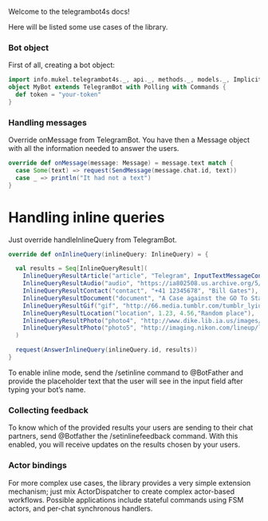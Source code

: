 Welcome to the telegrambot4s docs!

Here will be listed some use cases of the library. 

### Bot object
First of all, creating a bot object:

```scala
import info.mukel.telegrambot4s._, api._, methods._, models._, Implicits._
object MyBot extends TelegramBot with Polling with Commands {
  def token = "your-token"
}
```

### Handling messages
Override onMessage from TelegramBot. You have then a Message object with all the information needed to answer the users.

```scala
override def onMessage(message: Message) = message.text match {
  case Some(text) => request(SendMessage(message.chat.id, text))
  case _ => println("It had not a text")
}
```

# Handling inline queries
Just override handleInlineQuery from TelegramBot.

```scala
override def onInlineQuery(inlineQuery: InlineQuery) = {

  val results = Seq[InlineQueryResult](
    InlineQueryResultArticle("article", "Telegram", InputTextMessageContent("https://en.wikipedia.org/wiki/Telegram_(software)")),
    InlineQueryResultAudio("audio", "https://ia802508.us.archive.org/5/items/testmp3testfile/mpthreetest.mp3","Voice test"),
    InlineQueryResultContact("contact", "+41 12345678", "Bill Gates"),
    InlineQueryResultDocument("document", "A Case against the GO To Statement", "Edsjer W. Dijkstra", "http://www.cs.utexas.edu/users/EWD/ewd02xx/EWD215.PDF", mimeType = "application/pdf"),
    InlineQueryResultGif("gif", "http://66.media.tumblr.com/tumblr_lyium2H06w1rn95k2o1_400.gif", thumbUrl = "http://66.media.tumblr.com/tumblr_lyium2H06w1rn95k2o1_400.gif"),
    InlineQueryResultLocation("location", 1.23, 4.56,"Random place"),
    InlineQueryResultPhoto("photo4", "http://www.dike.lib.ia.us/images/sample-1.jpg", "http://www.dike.lib.ia.us/images/sample-1.jpg"),
    InlineQueryResultPhoto("photo5", "http://imaging.nikon.com/lineup/lens/zoom/normalzoom/af-s_dx_18-300mmf_35-56g_ed_vr/img/sample/sample4_l.jpg", "http://imaging.nikon.com/lineup/lens/zoom/normalzoom/af-s_dx_18-300mmf_35-56g_ed_vr/img/sample/sample4_l.jpg")
  )

  request(AnswerInlineQuery(inlineQuery.id, results))
}
```
To enable inline mode, send the /setinline command to @BotFather and provide the placeholder text that the user will see in the input field after typing your bot’s name.
### Collecting feedback
To know which of the provided results your users are sending to their chat partners, send @Botfather the /setinlinefeedback command. With this enabled, you will receive updates on the results chosen by your users.


### Actor bindings
For more complex use cases, the library provides a very simple extension mechanism; just mix ActorDispatcher
to create complex actor-based workflows. Possible applications include stateful commands using FSM actors, and per-chat synchronous handlers.

